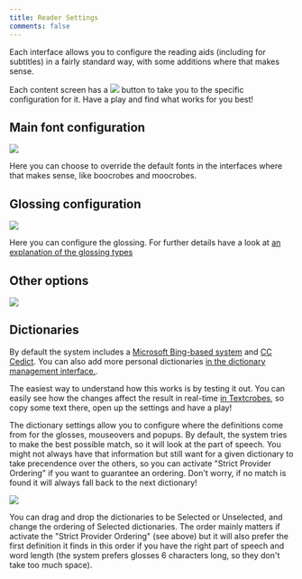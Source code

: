 ```yaml
---
title: Reader Settings
comments: false
---
```


Each interface allows you to configure the reading aids (including for subtitles) in a fairly standard way, with some additions where that makes sense.

Each content screen has a <img style="display:inline" src="/img/configure/reader-settings0.png" /> button to take you to the specific configuration for it. Have a play and find what works for you best!

## Main font configuration

<img style="max-width: 80%" src="/img/configure/reader-settings1.png" />

Here you can choose to override the default fonts in the interfaces where that makes sense, like boocrobes and moocrobes.

## Glossing configuration
<img style="max-width: 80%" src="/img/configure/reader-settings2.png" />

Here you can configure the glossing. For further details have a look at [an explanation of the glossing types](/page/software/configure/glossing/)

## Other options
<img style="max-width: 80%" src="/img/configure/reader-settings3.png" />


## Dictionaries

By default the system includes a [Microsoft Bing-based system](https://www.microsoft.com/en-us/translator/business/translator-api/) and [CC Cedict](https://cc-cedict.org/wiki/). You can also add more personal dictionaries [in the dictionary management interface.](/page/software/configure/userdictionaries/).

The easiest way to understand how this works is by testing it out. You can easily see how the changes affect the result in real-time [in Textcrobes](/page/software/learn/textcrobes/), so copy some text there, open up the settings and have a play!

The dictionary settings allow you to configure where the definitions come from for the glosses, mouseovers and popups. By default, the system tries to make the best possible match, so it will look at the part of speech. You might not always have that information but still want for a given dictionary to take precendence over the others, so you can activate "Strict Provider Ordering" if you want to guarantee an ordering. Don't worry, if no match is found it will always fall back to the next dictionary!

<img style="max-width: 80%" src="/img/configure/reader-settings4.png" />

You can drag and drop the dictionaries to be Selected or Unselected, and change the ordering of Selected dictionaries. The order mainly matters if activate the "Strict Provider Ordering" (see above) but it will also prefer the first definition it finds in this order if you have the right part of speech and word length (the system prefers glosses 6 characters long, so they don't take too much space).


